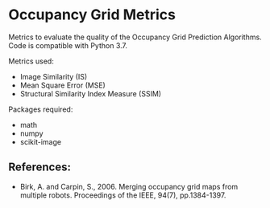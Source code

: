 # Occupancy Grid Metrics
Metrics to evaluate the quality of the Occupancy Grid Prediction Algorithms. Code is compatible with Python 3.7.

Metrics used:
- Image Similarity (IS)
- Mean Square Error (MSE)
- Structural Similarity Index Measure (SSIM)

Packages required:
- math
- numpy
- scikit-image

## References:
- Birk, A. and Carpin, S., 2006. Merging occupancy grid maps from multiple robots. Proceedings of the IEEE, 94(7), pp.1384-1397.
